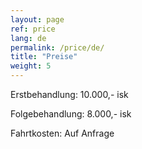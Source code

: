 ```yaml
---
layout: page
ref: price
lang: de
permalink: /price/de/
title: "Preise"
weight: 5
---
```


Erstbehandlung: 10.000,- isk

Folgebehandlung: 8.000,- isk

Fahrtkosten: Auf Anfrage
